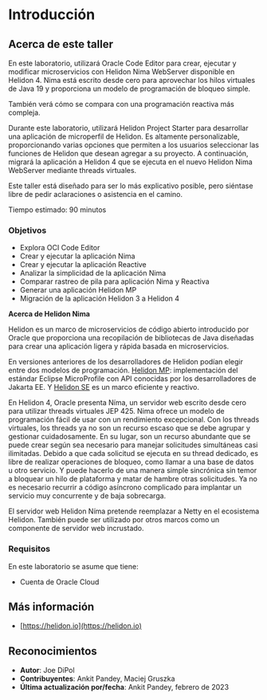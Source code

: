 # Introducción

## Acerca de este taller

En este laboratorio, utilizará Oracle Code Editor para crear, ejecutar y modificar microservicios con Helidon Nima WebServer disponible en Helidon 4. Nima está escrito desde cero para aprovechar los hilos virtuales de Java 19 y proporciona un modelo de programación de bloqueo simple.

También verá cómo se compara con una programación reactiva más compleja.

Durante este laboratorio, utilizará Helidon Project Starter para desarrollar una aplicación de microperfil de Helidon. Es altamente personalizable, proporcionando varias opciones que permiten a los usuarios seleccionar las funciones de Helidon que desean agregar a su proyecto. A continuación, migrará la aplicación a Helidon 4 que se ejecuta en el nuevo Helidon Nima WebServer mediante threads virtuales.

Este taller está diseñado para ser lo más explicativo posible, pero siéntase libre de pedir aclaraciones o asistencia en el camino.

Tiempo estimado: 90 minutos

### Objetivos

*   Explora OCI Code Editor
*   Crear y ejecutar la aplicación Nima
*   Crear y ejecutar la aplicación Reactive
*   Analizar la simplicidad de la aplicación Nima
*   Comparar rastreo de pila para aplicación Nima y Reactiva
*   Generar una aplicación Helidon MP
*   Migración de la aplicación Helidon 3 a Helidon 4

**Acerca de Helidon Nima**

Helidon es un marco de microservicios de código abierto introducido por Oracle que proporciona una recopilación de bibliotecas de Java diseñadas para crear una aplicación ligera y rápida basada en microservicios.

En versiones anteriores de los desarrolladores de Helidon podían elegir entre dos modelos de programación. [Helidon MP](https://helidon.io/docs/v3/#/mp/introduction): implementación del estándar Eclipse MicroProfile con API conocidas por los desarrolladores de Jakarta EE. Y [Helidon SE](https://helidon.io/docs/v3/#/se/introduction) es un marco eficiente y reactivo.

En Helidon 4, Oracle presenta Níma, un servidor web escrito desde cero para utilizar threads virtuales JEP 425. Nima ofrece un modelo de programación fácil de usar con un rendimiento excepcional. Con los threads virtuales, los threads ya no son un recurso escaso que se debe agrupar y gestionar cuidadosamente. En su lugar, son un recurso abundante que se puede crear según sea necesario para manejar solicitudes simultáneas casi ilimitadas. Debido a que cada solicitud se ejecuta en su thread dedicado, es libre de realizar operaciones de bloqueo, como llamar a una base de datos u otro servicio. Y puede hacerlo de una manera simple sincrónica sin temor a bloquear un hilo de plataforma y matar de hambre otras solicitudes. Ya no es necesario recurrir a código asíncrono complicado para implantar un servicio muy concurrente y de baja sobrecarga.

El servidor web Helidon Níma pretende reemplazar a Netty en el ecosistema Helidon. También puede ser utilizado por otros marcos como un componente de servidor web incrustado.

### Requisitos

En este laboratorio se asume que tiene:

*   Cuenta de Oracle Cloud

## Más información

*   [https://helidon.io](https://helidon.io)

## Reconocimientos

*   **Autor**: Joe DiPol
*   **Contribuyentes**: Ankit Pandey, Maciej Gruszka
*   **Última actualización por/fecha**: Ankit Pandey, febrero de 2023